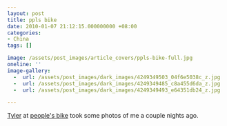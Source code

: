 ```yaml
---
layout: post
title: ppls bike
date: 2010-01-07 21:12:15.000000000 +08:00
categories:
- China
tags: []

image: /assets/post_images/article_covers/ppls-bike-full.jpg
oneline: ''
image-gallery:
  -  url: /assets/post_images/dark_images/4249349503_04f6e5038c_z.jpg
  -  url: /assets/post_images/dark_images/4249349485_c8a455d6da_z.jpg
  -  url: /assets/post_images/dark_images/4249349493_e64351db24_z.jpg

---
```

<a href="http://www.tdbowa.com/">Tyler</a> at <a href="http://www.peoplesbike.com/">people's bike</a> took some photos of me a couple nights ago.